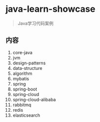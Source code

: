 # java-learn-showcase
> Java学习代码案例

## 内容
1. core-java
2. jvm
3. design-patterns
4. data-structure
5. algorithm
6. mybatis
7. spring
8. spring-boot
9. spring-cloud
10. spring-cloud-alibaba
11. rabbitmq
12. redis
13. elasticsearch